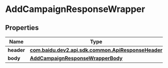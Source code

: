 

# AddCampaignResponseWrapper


## Properties

Name | Type | Description | Notes
------------ | ------------- | ------------- | -------------
**header** | [**com.baidu.dev2.api.sdk.common.ApiResponseHeader**](com.baidu.dev2.api.sdk.common.ApiResponseHeader.md) |  |  [optional]
**body** | [**AddCampaignResponseWrapperBody**](AddCampaignResponseWrapperBody.md) |  |  [optional]



